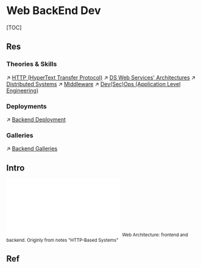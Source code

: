 # Web BackEnd Dev

[TOC]



## Res
### Theories & Skills
↗ [HTTP (HyperText Transfer Protocol)](../../../🔑%20CS_Core/🏎️%20Computer%20Networking%20and%20Communication/📌%20Computer%20Networking%20Basics/0x01%20Application%20Layer/🔥%20Web%20(WWW)/HTTP%20(HyperText%20Transfer%20Protocol)/HTTP%20(HyperText%20Transfer%20Protocol).md)
↗ [DS Web Services' Architectures](../../../🔑%20CS_Core/🍕%20Database%20System/🪐%20Web%20&%20DBMS/DS%20Web%20Services'%20Architectures.md)
↗ [Distributed Systems](../../../System%20Architecture%20Design/🌌%20Distributed%20Systems/Distributed%20Systems.md)
↗ [Middleware](../🥪%20Middleware/Middleware.md)
↗ [Dev(Sec)Ops (Application Level Engineering)](../../☁️%20Cloud%20Computing%20&%20Cloud%20Native/🧘🏻%20Dev(Sec)Ops%20(Application%20Level%20Engineering)/Dev(Sec)Ops%20(Application%20Level%20Engineering).md)


### Deployments
↗ [Backend Deployment](../../👁️%20Software%20Maintenance%20&%20Operations%20Management/🛬%20Software%20Deployment/Backend%20Deployment/Backend%20Deployment.md)


### Galleries
↗ [Backend Galleries](../../🏇%20Galleries/Web%20Application%20Galleries/Web%20Backend%20Galleries/Backend%20Galleries.md)



## Intro
![web_application_arch.excalidraw | 800](../../../../Assets/Illustrations/Web%20Development/web_application_arch.excalidraw.md)
<small>Web Architecture: frontend and backend. Originly from notes "HTTP-Based Systems"</small>



## Ref

